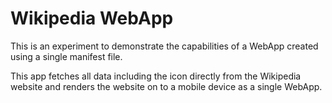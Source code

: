 Wikipedia WebApp
================

This is an experiment to demonstrate the capabilities of a WebApp created using a single manifest file.

This app fetches all data including the icon directly from the Wikipedia website and renders the website on to a mobile device as a single WebApp.
